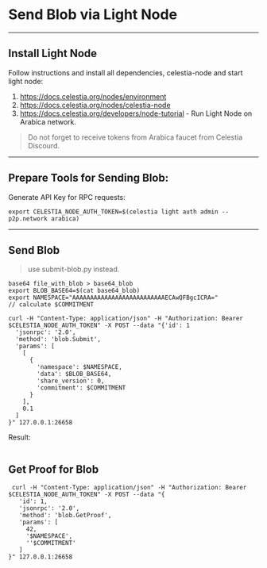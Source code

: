 # Send Blob via Light Node

---

## Install Light Node

Follow instructions and install all dependencies, celestia-node and start light node:

1. https://docs.celestia.org/nodes/environment
2. https://docs.celestia.org/nodes/celestia-node
3. https://docs.celestia.org/developers/node-tutorial - Run Light Node on Arabica network.

> Do not forget to receive tokens from Arabica faucet from Celestia Discourd.

---

## Prepare Tools for Sending Blob:


Generate API Key for RPC requests:

```
export CELESTIA_NODE_AUTH_TOKEN=$(celestia light auth admin --p2p.network arabica)                                     
```

---

## Send Blob

> use submit-blob.py instead.

```
base64 file_with_blob > base64_blob
export BLOB_BASE64=$(cat base64_blob)
export NAMESPACE="AAAAAAAAAAAAAAAAAAAAAAAAAAECAwQFBgcICRA="
// calculate $COMMITMENT

curl -H "Content-Type: application/json" -H "Authorization: Bearer $CELESTIA_NODE_AUTH_TOKEN" -X POST --data "{'id': 1
  'jsonrpc': '2.0',
  'method': 'blob.Submit',
  'params': [
    [
      {
        'namespace': $NAMESPACE,
        'data': $BLOB_BASE64,
        'share_version': 0,
        'commitment': $COMMITMENT
      }
    ],
    0.1
  ]
}" 127.0.0.1:26658

```

Result:
```

```


## Get Proof for Blob

```
 curl -H "Content-Type: application/json" -H "Authorization: Bearer $CELESTIA_NODE_AUTH_TOKEN" -X POST --data "{
   'id': 1,
   'jsonrpc': '2.0',
   'method': 'blob.GetProof',
   'params': [
     42,
     '$NAMESPACE',
     ''$COMMITMENT'
   ]
}" 127.0.0.1:26658
```

